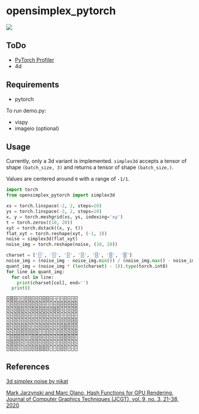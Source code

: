 # opensimplex_pytorch
![](https://media.githubusercontent.com/media/worosom/opensimplex-pytorch/main/assets/noise.png)

## ToDo

- [PyTorch Profiler](https://pytorch.org/tutorials/recipes/recipes/profiler_recipe.html)
- 4d

## Requirements
- pytorch

To run demo.py:
- vispy
- imageio (optional)

## Usage

Currently, only a 3d variant is implemented.
`simplex3d` accepts a tensor of shape `(batch_size, 3)` and returns a tensor of shape `(batch_size,)`.

Values are centered around `0` with a range of `-1/1`.

```python
import torch
from opensimplex_pytorch import simplex3d

xs = torch.linspace(-2, 2, steps=20)
ys = torch.linspace(-2, 2, steps=10)
x, y = torch.meshgrid(xs, ys, indexing='xy')
t = torch.zeros((10, 20))
xyt = torch.dstack((x, y, t))
flat_xyt = torch.reshape(xyt, (-1, 3))
noise = simplex3d(flat_xyt)
noise_img = torch.reshape(noise, (10, 20))

charset = ['🁣', '🁫', '🁳', '🁻', '🂃', '🂋', '🂓']
noise_img = (noise_img - noise_img.min()) / (noise_img.max() - noise_img.min()) # range to 0/1
quant_img = (noise_img * (len(charset) - 1)).type(torch.int8)
for line in quant_img:
  for col in line:
    print(charset[col], end='')
  print()

🂃🂓🂃🁫🁫🁻🂃🁳🁳🁳🂃🂃🁳🁣🁣🁫🁻🁳🁫🁳
🁫🁻🁻🁻🁻🁻🁻🁻🁻🁻🁳🁫🁫🁳🁻🂃🂃🂃🂃🂃
🁻🁳🁻🂋🂃🁳🁳🂃🂃🂃🂃🁻🁻🂋🂃🁳🁳🁻🁻🂃
🁳🁳🁻🁻🁻🁳🁳🁫🁳🁻🁻🁳🁳🁳🁳🁫🁫🁳🁳🁫
🁳🁳🁻🁳🁳🁳🁳🁳🁳🁳🁳🁳🁳🁳🁳🁻🁻🂃🂃🂃
🂃🁳🁻🁻🂃🂃🁳🁫🁳🁻🁻🁻🁳🁳🁳🂃🂋🂃🁻🁻
🁳🁳🁳🁻🂃🁻🁻🁻🁻🁫🁫🁳🁳🁫🁳🁻🁻🁻🁻🂃
🁣🁻🂃🂃🁻🁳🁫🁻🂃🁻🁳🁳🁳🁳🁳🂃🂋🂃🁻🁳
🁻🂋🂃🁻🁳🁫🁳🁻🁻🁳🁻🁻🁳🁫🁫🁳🁻🁳🁳🁳
🁳🂃🁻🁳🁫🁳🁳🁻🂃🂋🂋🁻🁣🁣🁳🂃🁻🁫🁣🁫
```

## References

[3d simplex noise by nikat](https://www.shadertoy.com/view/XsX3zB)

[Mark Jarzynski and Marc Olano, Hash Functions for GPU Rendering, Journal of Computer Graphics Techniques (JCGT), vol. 9, no. 3, 21-38, 2020](http://jcgt.org/published/0009/03/02/)
